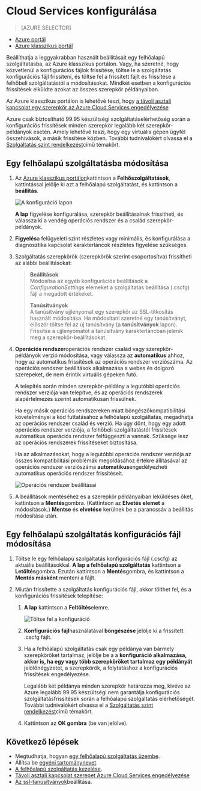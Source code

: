 <properties 
    pageTitle="Egy felhőalapú szolgáltatásba (klasszikus portal) beállítása |} Microsoft Azure" 
    description="Megtudhatja, hogy miként cloud services konfigurálása az Azure-ban. Ismerkedjen meg a felhőben szolgáltatás beállításai frissítése és konfigurálása a szerepkör-példányok távoli eléréséhez." 
    services="cloud-services" 
    documentationCenter="" 
    authors="Thraka" 
    manager="timlt" 
    editor=""/>

<tags 
    ms.service="cloud-services" 
    ms.workload="tbd" 
    ms.tgt_pltfrm="na" 
    ms.devlang="na" 
    ms.topic="article" 
    ms.date="10/11/2016"
    ms.author="adegeo"/>




# <a name="how-to-configure-cloud-services"></a>Cloud Services konfigurálása

> [AZURE.SELECTOR]
- [Azure portál](cloud-services-how-to-configure-portal.md)
- [Azure klasszikus portál](cloud-services-how-to-configure.md)

Beállíthatja a leggyakrabban használt beállításait egy felhőalapú szolgáltatásba, az Azure klasszikus portálon. Vagy, ha szeretné, hogy közvetlenül a konfigurációs fájlok frissítése, töltse le a szolgáltatás konfigurációs fájl frissíteni, és töltse fel a frissített fájlt és frissítése a felhőbeli szolgáltatástól a módosításokat. Mindkét esetben a konfigurációs frissítések elküldte azokat az összes szerepkör példányaiban.

Az Azure klasszikus portálon is lehetővé teszi, hogy [a távoli asztali kapcsolat egy szerepkör az Azure Cloud Services engedélyezése](cloud-services-role-enable-remote-desktop.md)

Azure csak biztosítható 99.95 készültségi szolgáltatáselérhetőség során a konfigurációs frissítések minden szerepkör legalább két szerepkör-példányok esetén. Amely lehetővé teszi, hogy egy virtuális gépen ügyfél összehívások, a másik frissítése közben. További tudnivalókért olvassa el a [Szolgáltatás szint rendelkezést](https://azure.microsoft.com/support/legal/sla/)című témakört.

## <a name="change-a-cloud-service"></a>Egy felhőalapú szolgáltatásba módosítása

1. Az [Azure klasszikus portálon](http://manage.windowsazure.com/)kattintson a **Felhőszolgáltatások**, kattintással jelölje ki azt a felhőalapú szolgáltatást, és kattintson a **beállítás**.

    ![A konfiguráció lapon](./media/cloud-services-how-to-configure/CloudServices_ConfigurePage1.png)
    
    **A lap** figyelése konfigurálása, szerepkör beállításainak frissítheti, és válassza ki a vendég operációs rendszer és a család szerepkör-példányok. 

2. **Figyelés**a felügyeleti szint részletes vagy minimális, és konfigurálása a diagnosztika kapcsolat karakterláncok részletes figyelése szükséges.

3. Szolgáltatás szerepkörök (szerepkörök szerint csoportosítva) frissítheti az alábbi beállításokat:
    
    >**Beállítások**  
    >Módosítsa az egyéb konfigurációs beállítások a *ConfigurationSettings* elemeket a szolgáltatás beállítása (.cscfg) fájl a megadott értékeket.
    >
    >**Tanúsítványok**  
    >A tanúsítvány ujjlenyomat egy szerepkör az SSL-titkosítás használt módosítása. Ha módosítani szeretné egy tanúsítványt, először töltse fel az új tanúsítvány (a **tanúsítványok** lapon). Frissítse a ujjlenyomatot a tanúsítvány karakterláncban jelenik meg a szerepkör-beállításokat.

4. **Operációs rendszer**operációs rendszer család vagy szerepkör-példányok verzió módosítása, vagy válassza az **automatikus** ahhoz, hogy az automatikus frissítések az operációs rendszer verziószáma. Az operációs rendszer beállítások alkalmazása a webes és dolgozó szerepeket, de nem érintik virtuális gépeken futó.

    A telepítés során minden szerepkör-példány a legutóbbi operációs rendszer verziója van telepítve, és az operációs rendszerek alapértelmezés szerint automatikusan frissülnek. 
    
    Ha egy másik operációs rendszereken miatt böngészőkompatibilitási követelményei a kód futtatásához a felhőalapú szolgáltatás, megadhatja az operációs rendszer család és verzió. Ha úgy dönt, hogy egy adott operációs rendszer verziója, a felhőbeli szolgáltatástól frissítések automatikus operációs rendszer felfüggeszti a vannak. Szüksége lesz az operációs rendszerek frissítéseket biztosítása.
    
    Ha az alkalmazásokat, hogy a legutóbbi operációs rendszer verziója az összes kompatibilitási problémák megoldásához értékre állításával az operációs rendszer verziószáma **automatikus**engedélyezheti automatikus operációs rendszer frissítéseit. 
    
    ![Operációs rendszer beállításai](./media/cloud-services-how-to-configure/CloudServices_ConfigurePage_OSSettings.png)

5. A beállítások mentéséhez és a szerepkör példányaiban leküldéses őket, kattintson a **Mentés**gombra. (Kattintson az **Elvetés elemet** a módosítások.) **Mentse** és **elvetése** kerülnek be a parancssáv a beállítás módosítása után.

## <a name="update-a-cloud-service-configuration-file"></a>Egy felhőalapú szolgáltatás konfigurációs fájl módosítása

1. Töltse le egy felhőalapú szolgáltatás konfigurációs fájl (.cscfg) az aktuális beállításokkal. **A lap a felhőalapú szolgáltatás** kattintson a **Letöltés**gombra. Ezután kattintson a **Mentés**gombra, és kattintson a **Mentés másként** menteni a fájlt.

2. Miután frissítette a szolgáltatás konfigurációs fájl, akkor tölthet fel, és a konfigurációs frissítések telepítése:

    1. **A lap** kattintson a **Feltöltés**elemre.
    
        ![Töltse fel a konfiguráció](./media/cloud-services-how-to-configure/CloudServices_UploadConfigFile.png)
    
    2. **Konfigurációs fájl**használatával **böngészése** jelölje ki a frissített .cscfg fájlt.
    
    3. Ha a felhőalapú szolgáltatás csak egy példánya van bármely szerepköröket tartalmaz, jelölje be a a **konfiguráció alkalmazása, akkor is, ha egy vagy több szerepköröket tartalmaz egy példányát** jelölőnégyzetet, a szerepkörök, a folytatáshoz a konfigurációs frissítések engedélyezése.
    
        Legalább két példánya minden szerepkör határozza meg, kivéve az Azure legalább 99.95 készültségi nem garantálja konfigurációs szolgáltatásfrissítések során a felhőalapú szolgáltatás elérhetőségét. További tudnivalókért olvassa el a [Szolgáltatás szint rendelkezést](https://azure.microsoft.com/support/legal/sla/)című témakört.
    
    4. Kattintson az **OK gombra** (be van jelölve). 


## <a name="next-steps"></a>Következő lépések

* Megtudhatja, hogyan [egy felhőalapú szolgáltatás üzembe](cloud-services-how-to-create-deploy.md).
* Állítsa be [egyéni tartománynevet](cloud-services-custom-domain-name.md).
* [A felhőalapú szolgáltatás kezelése](cloud-services-how-to-manage.md).
* [Távoli asztali kapcsolat szerepet Azure Cloud Services engedélyezése](cloud-services-role-enable-remote-desktop.md)
* [Az ssl-tanúsítványok](cloud-services-configure-ssl-certificate.md)beállítása.
